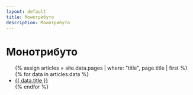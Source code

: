 ```yaml
---
layout: default
title: Монотрибуто
description: Монотрибуто
---
```

# Монотрибуто

<ul is="expanding-list">
  {% assign articles = site.data.pages | where: "title", page.title | first %}
	{% for data in articles.data %}
      <li>
  		<a href="{{ data.link | relative_url }}">{{ data.title }}</a>
      </li>
	{% endfor %}
</ul>
